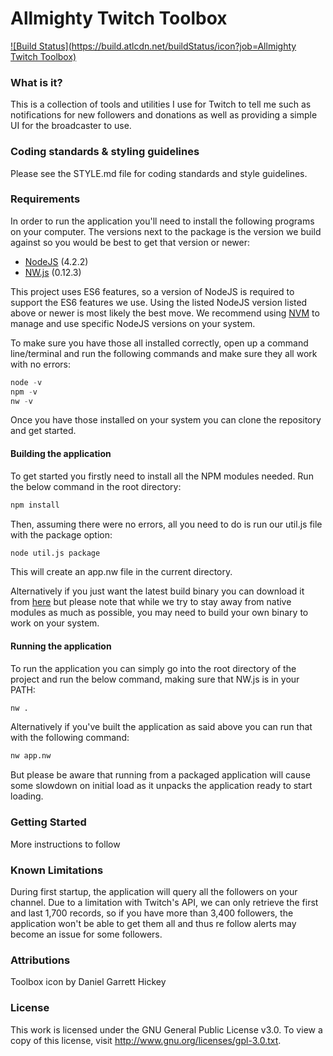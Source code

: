 Allmighty Twitch Toolbox
====================================

[![Build Status](https://build.atlcdn.net/buildStatus/icon?job=Allmighty Twitch Toolbox)](https://build.atlcdn.net/job/Allmighty%20Twitch%20Toolbox/)

### What is it?
This is a collection of tools and utilities I use for Twitch to tell me such as notifications for new followers and donations as well as providing a simple UI for the broadcaster to use.

### Coding standards & styling guidelines
Please see the STYLE.md file for coding standards and style guidelines.

### Requirements
In order to run the application you'll need to install the following programs on your computer. The versions next to the package is the version we build against so you would be best to get that
version or newer:

- [NodeJS](https://nodejs.org/) (4.2.2)
- [NW.js](http://nwjs.io/) (0.12.3)

This project uses ES6 features, so a version of NodeJS is required to support the ES6 features we use. Using the listed NodeJS version listed above or newer is most likely the best move. We recommend
using [NVM](https://github.com/creationix/nvm) to manage and use specific NodeJS versions on your system.

To make sure you have those all installed correctly, open up a command line/terminal and run the following commands and make sure they all work with no errors:

```javascript
node -v
npm -v
nw -v
```

Once you have those installed on your system you can clone the repository and get started.

#### Building the application
To get started you firstly need to install all the NPM modules needed. Run the below command in the root directory:

```sh
npm install
```

Then, assuming there were no errors, all you need to do is run our util.js file with the package option:

```sh
node util.js package
```

This will create an app.nw file in the current directory.

Alternatively if you just want the latest build binary you can download it from [here](https://build.atlcdn.net/job/Allmighty%20Twitch%20Toolbox/) but please note that while we try to stay away from
native modules as much as possible, you may need to build your own binary to work on your system.

#### Running the application
To run the application you can simply go into the root directory of the project and run the below command, making sure that NW.js is in your PATH:

```sh
nw .
```

Alternatively if you've built the application as said above you can run that with the following command:

```sh
nw app.nw
```

But please be aware that running from a packaged application will cause some slowdown on initial load as it unpacks the application ready to start loading.

### Getting Started
More instructions to follow

### Known Limitations
During first startup, the application will query all the followers on your channel. Due to a limitation with Twitch's API, we can only retrieve the first and last 1,700 records, so if you have more
than 3,400 followers, the application won't be able to get them all and thus re follow alerts may become an issue for some followers.

### Attributions
Toolbox icon by Daniel Garrett Hickey

### License
This work is licensed under the GNU General Public License v3.0. To view a copy of this license, visit http://www.gnu.org/licenses/gpl-3.0.txt.